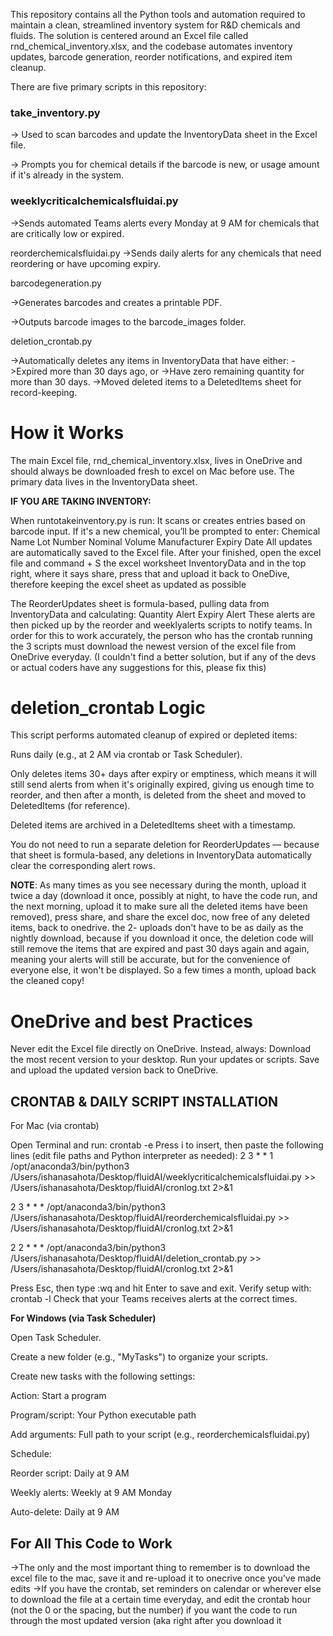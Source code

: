 This repository contains all the Python tools and automation required to maintain a clean, streamlined inventory system for R&D chemicals and fluids. The solution is centered around an Excel file called rnd_chemical_inventory.xlsx, and the codebase automates inventory updates, barcode generation, reorder notifications, and expired item cleanup.

There are five primary scripts in this repository:
### **take_inventory.py**

-> Used to scan barcodes and update the InventoryData sheet in the Excel file.


-> Prompts you for chemical details if the barcode is new, or usage amount if it's already in the system.


### **weeklycriticalchemicalsfluidai.py**

->Sends automated Teams alerts every Monday at 9 AM for chemicals that are critically low or expired.


  reorderchemicalsfluidai.py
->Sends daily alerts for any chemicals that need reordering or have upcoming expiry.


  barcodegeneration.py

->Generates barcodes and creates a printable PDF.

->Outputs barcode images to the barcode_images folder.


  deletion_crontab.py

->Automatically deletes any items in InventoryData that have either:
->Expired more than 30 days ago, or
->Have zero remaining quantity for more than 30 days.
->Moved deleted items to a DeletedItems sheet for record-keeping.


# How it Works
The main Excel file, rnd_chemical_inventory.xlsx, lives in OneDrive and should always be downloaded fresh to excel on Mac before use.
The primary data lives in the InventoryData sheet.

**IF YOU ARE TAKING INVENTORY:**

When runtotakeinventory.py is run:
It scans or creates entries based on barcode input.
If it's a new chemical, you’ll be prompted to enter:
Chemical Name
Lot Number
Nominal Volume
Manufacturer
Expiry Date
All updates are automatically saved to the Excel file. After your finished, open the excel file and command + S the excel worksheet InventoryData and in the top right, where it says share, press that and upload it back to OneDive, therefore keeping the excel sheet as updated as possible


The ReorderUpdates sheet is formula-based, pulling data from InventoryData and calculating:
Quantity Alert
Expiry Alert
These alerts are then picked up by the reorder and weeklyalerts scripts to notify teams.
In order for this to work accurately, the person who has the crontab running the 3 scripts must download the newest version of the excel file from OneDrive everyday. (I couldn't find a better solution, but if any of the devs or actual coders have any suggestions for this, please fix this)

# **deletion_crontab Logic**


This script performs automated cleanup of expired or depleted items:


Runs daily (e.g., at 2 AM via crontab or Task Scheduler).


Only deletes items 30+ days after expiry or emptiness, which means it will still send alerts from when it's originally expired, giving us enough time to reorder, and then after a month, is deleted from the sheet and moved to DeletedItems (for reference).


Deleted items are archived in a DeletedItems sheet with a timestamp.


You do not need to run a separate deletion for ReorderUpdates — because that sheet is formula-based, any deletions in InventoryData automatically clear the corresponding alert rows.


**NOTE**:   As many times as you see necessary during the month, upload it twice a day (download it once, possibly at night, to have the code run, and the next morning, upload it to make sure all the deleted items have been removed), press share, and share the excel doc, now free of any deleted items, back to onedrive. the 2- uploads don't have to be as daily as the nightly download, because if you download it once, the deletion code will still remove the items that are expired and past 30 days again and again, meaning your alerts will still be accurate, but for the convenience of everyone else, it won't be displayed. So a few times a month, upload back the cleaned copy!


# OneDrive and best Practices
Never edit the Excel file directly on OneDrive.
Instead, always:
Download the most recent version to your desktop.
Run your updates or scripts.
Save and upload the updated version back to OneDrive.

## CRONTAB & DAILY SCRIPT INSTALLATION
For Mac (via crontab)


Open Terminal and run: crontab -e
Press i to insert, then paste the following lines (edit file paths and Python interpreter as needed):
2 3 * * 1 /opt/anaconda3/bin/python3 /Users/ishanasahota/Desktop/fluidAI/weeklycriticalchemicalsfluidai.py >> /Users/ishanasahota/Desktop/fluidAI/cronlog.txt 2>&1


2 3 * * * /opt/anaconda3/bin/python3 /Users/ishanasahota/Desktop/fluidAI/reorderchemicalsfluidai.py >> /Users/ishanasahota/Desktop/fluidAI/cronlog.txt 2>&1


2 2 * * * /opt/anaconda3/bin/python3 /Users/ishanasahota/Desktop/fluidAI/deletion_crontab.py >> /Users/ishanasahota/Desktop/fluidAI/cronlog.txt 2>&1


Press Esc, then type :wq and hit Enter to save and exit.
Verify setup with: crontab -l
Check that your Teams receives alerts at the correct times.


**For Windows (via Task Scheduler)**

Open Task Scheduler.

Create a new folder (e.g., "MyTasks") to organize your scripts.

Create new tasks with the following settings:

Action: Start a program

Program/script: Your Python executable path

Add arguments: Full path to your script (e.g., reorderchemicalsfluidai.py)

Schedule:

Reorder script: Daily at 9 AM

Weekly alerts: Weekly at 9 AM Monday

Auto-delete: Daily at 9 AM


## **For All This Code to Work**
->The only and the most important thing to remember is to download the excel file to the mac, save it and re-upload it to onecrive once you've made edits
->If you have the crontab, set reminders on calendar or wherever else to download the file at a certain time everyday, and edit the crontab hour (not the 0 or the spacing, but the number) if you want the code to run through the most updated version (aka right after you download it

